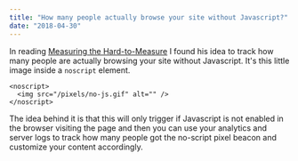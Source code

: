 ```yaml
---
title: "How many people actually browse your site without Javascript?"
date: "2018-04-30"
---
```


In reading [Measuring the Hard-to-Measure](https://csswizardry.com/2018/03/measuring-the-hard-to-measure/) I found his idea to track how many people are actually browsing your site without Javascript. It's this little image inside a `noscript` element.

```markup
<noscript>
  <img src="/pixels/no-js.gif" alt="" />
</noscript>
```

The idea behind it is that this will only trigger if Javascript is not enabled in the browser visiting the page and then you can use your analytics and server logs to track how many people got the no-script pixel beacon and customize your content accordingly.
